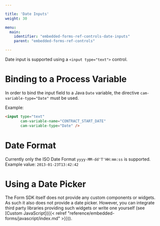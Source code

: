 ```yaml
---

title: 'Date Inputs'
weight: 30

menu:
  main:
    identifier: "embedded-forms-ref-controls-date-inputs"
    parent: "embedded-forms-ref-controls"

---
```


Date input is supported using a `<input type="text">` control.


# Binding to a Process Variable

In order to bind the input field to a Java `Date` variable, the directive
`cam-variable-type="Date"` must be used.

Example:

```html
<input type="text"
       cam-variable-name="CONTRACT_START_DATE"
       cam-variable-type="Date" />
```


# Date Format

Currently only the ISO Date Format `yyyy-MM-dd'T'HH:mm:ss` is supported.
Example value: `2013-01-23T13:42:42`


# Using a Date Picker

The Form SDK itself does not provide any custom components or widgets. As such it also does not provide a date picker. However, you can integrate third party libraries providing such widgets or write one yourself (see [Custom JavaScript]({{< relref "reference/embedded-forms/javascript/index.md" >}})).

<!--

{{< note >}}
Inside Camunda Tasklist, datepicker support is provided through Angular UI.
{{< /note >}}

You can use the [Angular UI datepicker](http://angular-ui.github.io/bootstrap/)
directive to offer a datepicker for the date input field. The complete markup of the input field
including the datepicker button is shown below.

```html
<p class="input-group">

  <input type="text"
       cam-variable-name="CONTRACT_START_DATE"
       cam-variable-type="Date"
       class="form-control"
       datepicker-popup="yyyy-MM-dd'T'HH:mm:ss"
       is-open="dateFieldOpened" />

  <span class="input-group-btn">
    <button type="button"
            class="btn btn-default"
            ng-click="open($event)">
      <i class="glyphicon glyphicon-calendar"></i>
    </button>
  </span>
</p>
```

In addition to the HTML markup, the following JavaScript must be included in the form file
(see [Custom JavaScript]({{< relref "reference/embedded-forms/javascript/index.md" >}})):

```html
<script cam-script type="text/form-script">
  $scope.open = function($event) {
    $event.preventDefault();
    $event.stopPropagation();

    $scope.dateFieldOpened = true;
  };
</script>
```

The attributes of the datepicker component are explained below:

Additional attributes of the input element:
* `datepicker-popup="yyyy-MM-dd'T'HH:mm:ss"`: This attribute sets the format of the date which
is returned by the datepicker. It must be the ISO Date Format.
* `is-open="dateFieldOpened"`: This attribute contains the name of the variable, which
indicates the open status of the datepicker. It must be the same variable, which is set to
true in the `open` function in the JavaScript snippet. If a form contains multiple
datepickers, they must have different values for this attribute.

Attributes of the datepicker button:
* `ng-click="open($event)"`: This attribute contains the name of the function which is called
when the datepicker button is clicked. It must be the function name of the JavaScript snippet
which sets the `is-open` variable to true. If a form contains multiple date pickers, they
must have different function names, or the name of the `is-open` variable must be passed to
the function.

-->
